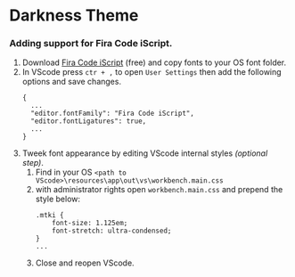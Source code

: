 # Darkness Theme

### Adding support for **Fira Code iScript**.

1. Download [Fira Code iScript](https://github.com/kencrocken/FiraCodeiScript) (free) and copy fonts to your OS font folder.
2. In VScode press `ctr + ,` to open `User Settings` then add the following options and save changes.
    ```
    {
      ...
      "editor.fontFamily": "Fira Code iScript",
      "editor.fontLigatures": true,
      ...
    }
    ```
3. Tweek font appearance by editing VScode internal styles *(optional step)*.
    1. Find in your OS `<path to VScode>\resources\app\out\vs\workbench.main.css`
    2. with administrator rights open `workbench.main.css` and prepend the style below:
        ```
        .mtki {
            font-size: 1.125em;
            font-stretch: ultra-condensed;
        }
        ...
        ```
    3. Close and reopen VScode.